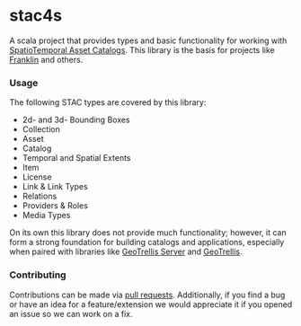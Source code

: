 # stac4s
A scala project that provides types and basic functionality for working with [SpatioTemporal Asset Catalogs](https://stacspec.org). This library is the basis for projects like [Franklin]() and others.

### Usage



The following STAC types are covered by this library:
 - 2d- and 3d- Bounding Boxes
 - Collection
 - Asset
 - Catalog
 - Temporal and Spatial Extents
 - Item
 - License
 - Link & Link Types
 - Relations
 - Providers & Roles
 - Media Types

On its own this library does not provide much functionality; however, it can form a strong foundation for building catalogs and applications, especially when paired with libraries like [GeoTrellis Server]() and [GeoTrellis]().

### Contributing

Contributions can be made via [pull requests](). Additionally, if you find a bug or have an idea for a feature/extension we would appreciate it if you opened an issue so we can work on a fix.